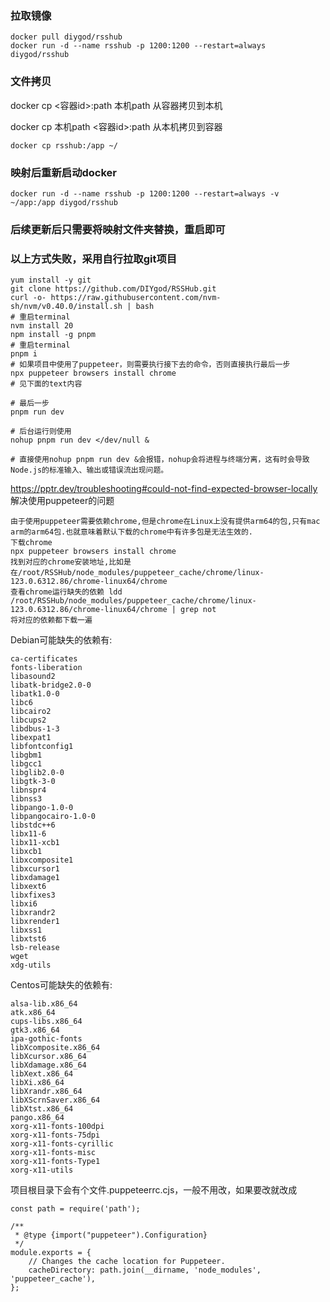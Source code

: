### 拉取镜像
```shell
docker pull diygod/rsshub
docker run -d --name rsshub -p 1200:1200 --restart=always diygod/rsshub
```

### 文件拷贝
docker cp <容器id>:path 本机path 从容器拷贝到本机

docker cp 本机path <容器id>:path 从本机拷贝到容器
```shell
docker cp rsshub:/app ~/ 
```

### 映射后重新启动docker
```shell
docker run -d --name rsshub -p 1200:1200 --restart=always -v ~/app:/app diygod/rsshub
```

### 后续更新后只需要将映射文件夹替换，重启即可

### 以上方式失败，采用自行拉取git项目
```shell
yum install -y git
git clone https://github.com/DIYgod/RSSHub.git
curl -o- https://raw.githubusercontent.com/nvm-sh/nvm/v0.40.0/install.sh | bash
# 重启terminal
nvm install 20
npm install -g pnpm
# 重启terminal
pnpm i
# 如果项目中使用了puppeteer，则需要执行接下去的命令，否则直接执行最后一步
npx puppeteer browsers install chrome
# 见下面的text内容

# 最后一步
pnpm run dev

# 后台运行则使用
nohup pnpm run dev </dev/null &

# 直接使用nohup pnpm run dev &会报错，nohup会将进程与终端分离，这有时会导致Node.js的标准输入、输出或错误流出现问题。
```
https://pptr.dev/troubleshooting#could-not-find-expected-browser-locally 解决使用puppeteer的问题

```text
由于使用puppeteer需要依赖chrome,但是chrome在Linux上没有提供arm64的包,只有mac arm的arm64包.也就意味着默认下载的chrome中有许多包是无法生效的.
下载chrome
npx puppeteer browsers install chrome
找到对应的chrome安装地址,比如是在/root/RSSHub/node_modules/puppeteer_cache/chrome/linux-123.0.6312.86/chrome-linux64/chrome
查看chrome运行缺失的依赖 ldd /root/RSSHub/node_modules/puppeteer_cache/chrome/linux-123.0.6312.86/chrome-linux64/chrome | grep not
将对应的依赖都下载一遍
```
Debian可能缺失的依赖有:
```text
ca-certificates
fonts-liberation
libasound2
libatk-bridge2.0-0
libatk1.0-0
libc6
libcairo2
libcups2
libdbus-1-3
libexpat1
libfontconfig1
libgbm1
libgcc1
libglib2.0-0
libgtk-3-0
libnspr4
libnss3
libpango-1.0-0
libpangocairo-1.0-0
libstdc++6
libx11-6
libx11-xcb1
libxcb1
libxcomposite1
libxcursor1
libxdamage1
libxext6
libxfixes3
libxi6
libxrandr2
libxrender1
libxss1
libxtst6
lsb-release
wget
xdg-utils
```

Centos可能缺失的依赖有:
```text
alsa-lib.x86_64
atk.x86_64
cups-libs.x86_64
gtk3.x86_64
ipa-gothic-fonts
libXcomposite.x86_64
libXcursor.x86_64
libXdamage.x86_64
libXext.x86_64
libXi.x86_64
libXrandr.x86_64
libXScrnSaver.x86_64
libXtst.x86_64
pango.x86_64
xorg-x11-fonts-100dpi
xorg-x11-fonts-75dpi
xorg-x11-fonts-cyrillic
xorg-x11-fonts-misc
xorg-x11-fonts-Type1
xorg-x11-utils
```
项目根目录下会有个文件.puppeteerrc.cjs，一般不用改，如果要改就改成
```shell
const path = require('path');

/**
 * @type {import("puppeteer").Configuration}
 */
module.exports = {
    // Changes the cache location for Puppeteer.
    cacheDirectory: path.join(__dirname, 'node_modules', 'puppeteer_cache'),
};
```